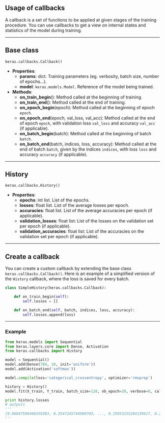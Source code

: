 ## Usage of callbacks

A callback is a set of functions to be applied at given stages of the training procedure. You can use callbacks to get a view on internal states and statistics of the model during training.

---

## Base class

```python
keras.callbacks.Callback()
```
- __Properties__:
    - __params__: dict. Training parameters (eg. verbosity, batch size, number of epochs...).
    - __model__: `keras.models.Model`. Reference of the model being trained.
- __Methods__:
    - __on_train_begin__(): Method called at the beginning of training.
    - __on_train_end__(): Method called at the end of training.
    - __on_epoch_begin__(epoch): Method called at the beginning of epoch `epoch`.
    - __on_epoch_end__(epoch, val_loss, val_acc): Method called at the end of epoch `epoch`, with validation loss `val_loss` and accuracy `val_acc` (if applicable).
    - __on_batch_begin__(batch): Method called at the beginning of batch `batch`.
    - __on_batch_end__(batch, indices, loss, accuracy): Method called at the end of batch `batch`, given by the indices `indices`, with loss `loss` and accuracy `accuracy` (if applicable).

---

## History

```python
keras.callbacks.History()
```
- __Properties__:
    - __epochs__: int list. List of the epochs.
    - __losses__: float list. List of the average losses per epoch.
    - __accuracies__: float list. List of the average accuracies per epoch (if applicable).
    - __validation_losses__: float list: List of the losses on the validation set per epoch (if applicable).
    - __validation_accuracies__: float list: List of the accuracies on the validation set per epoch (if applicable).

---

## Create a callback

You can create a custom callback by extending the base class `keras.callbacks.Callback()`. Here is an example of a simplified version of the `History` callback, where the loss is saved for every batch.

```python
class SimpleHistory(keras.callbacks.Callback):

    def on_train_begin(self):
        self.losses = []

    def on_batch_end(self, batch, indices, loss, accuracy):
        self.losses.append(loss)
```

---

### Example

```python
from keras.models import Sequential
from keras.layers.core import Dense, Activation
from keras.callbacks import History

model = Sequential()
model.add(Dense(784, 10, init='uniform'))
model.add(Activation('softmax'))

model.compile(loss='categorical_crossentropy', optimizer='rmsprop')

history = History()
model.fit(X_train, Y_train, batch_size=128, nb_epoch=20, verbose=0, callbacks=[history])

print history.losses
# outputs
'''
[0.66047596406559383, 0.3547245744908703, ..., 0.25953155204159617, 0.25901699725311789]
'''
```